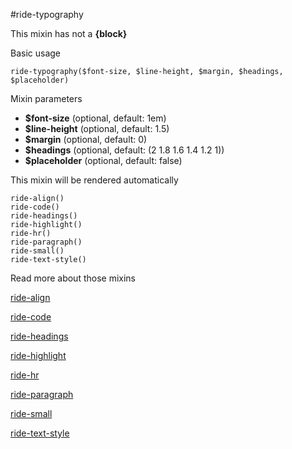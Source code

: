 #ride-typography

This mixin has not a **{block}**

Basic usage

```
ride-typography($font-size, $line-height, $margin, $headings, $placeholder)
```

Mixin parameters

* **$font-size** (optional, default: 1em)
* **$line-height** (optional, default: 1.5)
* **$margin** (optional, default: 0)
* **$headings** (optional, default: (2 1.8 1.6 1.4 1.2 1))
* **$placeholder** (optional, default: false)

This mixin will be rendered automatically

```
ride-align()
ride-code()
ride-headings()
ride-highlight()
ride-hr()
ride-paragraph()
ride-small()
ride-text-style()
```

Read more about those mixins

[ride-align](#/docs/typography/ride-align)

[ride-code](#/docs/typography/ride-code)

[ride-headings](#/docs/typography/ride-headings)

[ride-highlight](#/docs/typography/ride-highlight)

[ride-hr](#/docs/typography/ride-hr)

[ride-paragraph](#/docs/typography/paragraphs)

[ride-small](#/docs/typography/ride-small)

[ride-text-style](#/docs/typography/ride-text-style)
